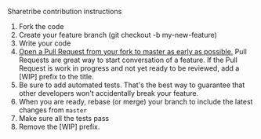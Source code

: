 Sharetribe contribution instructions

1. Fork the code
2. Create your feature branch (git checkout -b my-new-feature)
3. Write your code
4. [Open a Pull Request from your fork to master as early as possible.](https://github.com/blog/1124-how-we-use-pull-requests-to-build-github) Pull Requests are great way to start conversation of a feature. If the Pull Request is work in progress and not yet ready to be reviewed, add a \[WIP\] prefix to the title.
5. Be sure to add automated tests. That's the best way to guarantee that other developers won't accidentally break your feature.
6. When you are ready, rebase (or merge) your branch to include the latest changes from `master`
7. Make sure all the tests pass
8. Remove the \[WIP\] prefix.
